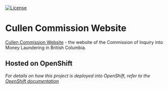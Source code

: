 [![License](https://img.shields.io/badge/License-Apache%202.0-blue.svg)](LICENSE)

# Cullen Commission Website

[Cullen Commission Website](https://cullen-commission-prod.pathfinder.gov.bc.ca/) - the website of the Commission of Inquiry into Money Laundering in British Columbia.

## Hosted on OpenShift

*For details on how this project is deployed into OpenShift, refer to the [OpenShift documentation](./openshift/README.md)*